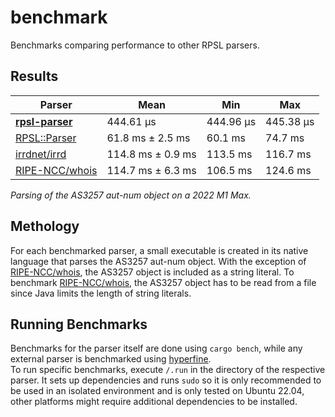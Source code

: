 # benchmark

Benchmarks comparing performance to other RPSL parsers.

## Results

| Parser            | Mean              | Min       | Max       |
| ----------------- | ----------------- | --------- | --------- |
| **[rpsl-parser]** | 444.61 µs         | 444.96 µs | 445.38 µs |
| [RPSL::Parser]    | 61.8 ms ± 2.5 ms  | 60.1 ms   | 74.7 ms   |
| [irrdnet/irrd]    | 114.8 ms ± 0.9 ms | 113.5 ms  | 116.7 ms  |
| [RIPE-NCC/whois]  | 114.7 ms ± 6.3 ms | 106.5 ms  | 124.6 ms  |

_Parsing of the AS3257 aut-num object on a 2022 M1 Max._

## Methology

For each benchmarked parser, a small executable is created in its native language that parses the AS3257 aut-num object.
With the exception of [RIPE-NCC/whois], the AS3257 object is included as a string literal. To benchmark [RIPE-NCC/whois], the AS3257 object has to be read from a file since Java limits the length of string literals.

## Running Benchmarks

Benchmarks for the parser itself are done using `cargo bench`, while any external parser is benchmarked using [hyperfine].\
To run specific benchmarks, execute `/.run` in the directory of the respective parser.
It sets up dependencies and runs `sudo` so it is only recommended to be used in an isolated environment and is only tested on Ubuntu 22.04, other platforms might require additional dependencies to be installed.

[rpsl-parser]: https://github.com/srv6d/rpsl-parser
[RPSL::Parser]: https://metacpan.org/pod/RPSL::Parser
[irrdnet/irrd]: https://github.com/irrdnet/irrd
[RIPE-NCC/whois]: https://github.com/RIPE-NCC/whois
[hyperfine]: https://github.com/sharkdp/hyperfine
